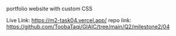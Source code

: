portfolio website with custom CSS

Live Link: https://m2-task04.vercel.app/
repo link: https://github.com/ToobaTaqi/GIAIC/tree/main/Q2/milestone2/04